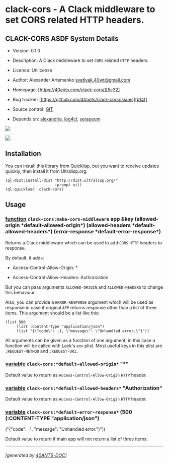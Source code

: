 <a id="x-28CLACK-CORS-DOCS-2FINDEX-3A-40README-2040ANTS-DOC-2FLOCATIVES-3ASECTION-29"></a>

# clack-cors - A Clack middleware to set CORS related HTTP headers.

<a id="clack-cors-asdf-system-details"></a>

## CLACK-CORS ASDF System Details

* Version: 0.1.0

* Description: A Clack middleware to set `CORS` related `HTTP` headers.

* Licence: Unlicense

* Author: Alexander Artemenko <svetlyak.40wt@gmail.com>

* Homepage: [https://40ants.com/clack-cors/][5c32]

* Bug tracker: [https://github.com/40ants/clack-cors/issues][b14f]

* Source control: [GIT][74db]

* Depends on: [alexandria][8236], [log4cl][7f8b], [serapeum][c41d]

[![](https://github-actions.40ants.com/40ants/clack-cors/matrix.svg?only=ci.run-tests)][1700]

![](http://quickdocs.org/badge/clack-cors.svg)

<a id="x-28CLACK-CORS-DOCS-2FINDEX-3A-3A-40INSTALLATION-2040ANTS-DOC-2FLOCATIVES-3ASECTION-29"></a>

## Installation

You can install this library from Quicklisp, but you want to receive updates quickly, then install it from Ultralisp.org:

```
(ql-dist:install-dist "http://dist.ultralisp.org/"
                      :prompt nil)
(ql:quickload :clack-cors)
```
<a id="x-28CLACK-CORS-DOCS-2FINDEX-3A-3A-40USAGE-2040ANTS-DOC-2FLOCATIVES-3ASECTION-29"></a>

## Usage

<a id="x-28CLACK-CORS-3AMAKE-CORS-MIDDLEWARE-20FUNCTION-29"></a>

### [function](9969) `clack-cors:make-cors-middleware` app &key (allowed-origin \*default-allowed-origin\*) (allowed-headers \*default-allowed-headers\*) (error-response \*default-error-response\*)

Returns a Clack middleware which can be used to add `CORS` `HTTP` headers to response.

By default, it adds:

* Access-Control-Allow-Origin: *

* Access-Control-Allow-Headers: Authorization

But you can pass arguments `ALLOWED-ORIGIN` and `ALLOWED-HEADERS` to change this behaviour.

Also, you can provide a `ERROR-RESPONSE` argument which will be used as response
in case if original `APP` returns response other than a list of three items. This argument
should be a list like this:

```
(list 500
     (list :Content-Type "application/json")
     (list "{\"code\": -1, \"message\": \"Unhandled error.\"}"))
```
All arguments can be given as a function of one argument, in this case a function
will be called with Lack's `env` plist. Most useful keys in this plist are
`:REQUEST-METHOD` and `:REQUEST-URI`.

<a id="x-28CLACK-CORS-3A-2ADEFAULT-ALLOWED-ORIGIN-2A-20-28VARIABLE-29-29"></a>

### [variable](7601) `clack-cors:*default-allowed-origin*` "*"

Default value to return as `Access-Control-Allow-Origin` `HTTP` header.

<a id="x-28CLACK-CORS-3A-2ADEFAULT-ALLOWED-HEADERS-2A-20-28VARIABLE-29-29"></a>

### [variable](1bfb) `clack-cors:*default-allowed-headers*` "Authorization"

Default value to return as `Access-Control-Allow-Origin` `HTTP` header.

<a id="x-28CLACK-CORS-3A-2ADEFAULT-ERROR-RESPONSE-2A-20-28VARIABLE-29-29"></a>

### [variable](b2de) `clack-cors:*default-error-response*` (500 (:CONTENT-TYPE "application/json")
 ("{\"code\": -1, \"message\": \"Unhandled error.\"}"))

Default value to return if main app will not return a list of three items.


[5c32]: https://40ants.com/clack-cors/
[74db]: https://github.com/40ants/clack-cors
[1700]: https://github.com/40ants/clack-cors/actions
[7601]: https://github.com/40ants/clack-cors/blob/ba1ebdbaa0893a68aa790dd8ade0d5273568dffb/src/core.lisp#L17
[1bfb]: https://github.com/40ants/clack-cors/blob/ba1ebdbaa0893a68aa790dd8ade0d5273568dffb/src/core.lisp#L20
[b2de]: https://github.com/40ants/clack-cors/blob/ba1ebdbaa0893a68aa790dd8ade0d5273568dffb/src/core.lisp#L23
[9969]: https://github.com/40ants/clack-cors/blob/ba1ebdbaa0893a68aa790dd8ade0d5273568dffb/src/core.lisp#L61
[b14f]: https://github.com/40ants/clack-cors/issues
[8236]: https://quickdocs.org/alexandria
[7f8b]: https://quickdocs.org/log4cl
[c41d]: https://quickdocs.org/serapeum

* * *
###### [generated by [40ANTS-DOC](https://40ants.com/doc/)]
